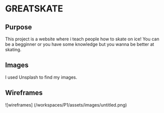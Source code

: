 # GREATSKATE

## Purpose

This project is a website where i teach people how to skate on ice!
You can be a begginner or you have some knowledge but you wanna be better at skating.

## Images

I used Unsplash to find my images.

## Wireframes

![wireframes] (/workspaces/P1/assets/images/untitled.png)
